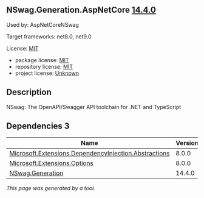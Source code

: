 ﻿NSwag.Generation.AspNetCore [14.4.0](https://www.nuget.org/packages/NSwag.Generation.AspNetCore/14.4.0)
--------------------

Used by: AspNetCoreNSwag

Target frameworks: net8.0, net9.0

License: [MIT](../../../../licenses/mit) 

- package license: [MIT](https://licenses.nuget.org/MIT) 
- repository license: [MIT](https://github.com/RicoSuter/NSwag.git) 
- project license: [Unknown](http://nswag.org/) 

Description
-----------
NSwag: The OpenAPI/Swagger API toolchain for .NET and TypeScript

Dependencies 3
-----------

|Name|Version|
|----------|:----|
|[Microsoft.Extensions.DependencyInjection.Abstractions](../../../../packages/nuget.org/microsoft.extensions.dependencyinjection.abstractions/8.0.0)|8.0.0|
|[Microsoft.Extensions.Options](../../../../packages/nuget.org/microsoft.extensions.options/8.0.0)|8.0.0|
|[NSwag.Generation](../../../../packages/nuget.org/nswag.generation/14.4.0)|14.4.0|

*This page was generated by a tool.*